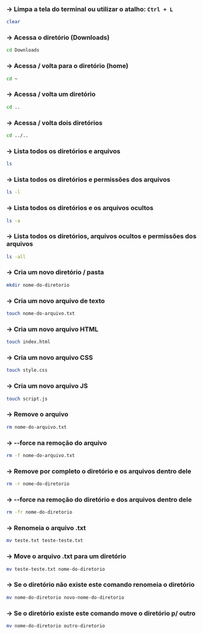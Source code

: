 ### → **Limpa a tela do terminal ou utilizar o atalho: `Ctrl + L`**
```bash 
clear
```

### → **Acessa o diretório (Downloads)**
```bash 
cd Downloads
```

### → **Acessa / volta para o diretório (home)**
```bash 
cd ~
```

### → **Acessa / volta um diretório**
```bash 
cd ..
```

### → **Acessa / volta dois diretórios**
```bash 
cd ../..
```

### → **Lista todos os diretórios e arquivos**
```bash 
ls
```

### → **Lista todos os diretórios e permissões dos arquivos**
```bash 
ls -l
```

### → **Lista todos os diretórios e os arquivos ocultos**
```bash 
ls -a
```

### → **Lista todos os diretórios, arquivos ocultos e permissões dos arquivos**
```bash 
ls -all
```

### → **Cria um novo diretório / pasta**
```bash 
mkdir nome-do-diretorio
```

### → **Cria um novo arquivo de texto**
```bash 
touch nome-do-arquivo.txt
```

### → **Cria um novo arquivo HTML**
```bash 
touch index.html
```

### → **Cria um novo arquivo CSS**
```bash 
touch style.css
```

### → **Cria um novo arquivo JS**
```bash 
touch script.js
```

### → **Remove o arquivo**
```bash 
rm nome-do-arquivo.txt
```

### → **--force na remoção do arquivo**
```bash 
rm -f nome-do-arquivo.txt
```

### → **Remove por completo o diretório e os arquivos dentro dele**
```bash 
rm -r nome-do-diretorio
```

### → **--force na remoção do diretório e dos arquivos dentro dele**
```bash 
rm -fr nome-do-diretorio
```

### → **Renomeia o arquivo .txt**
```bash 
mv teste.txt teste-teste.txt
```

### → **Move o arquivo .txt para um diretório**
```bash 
mv teste-teste.txt nome-do-diretorio
```

### → **Se o diretório não existe este comando renomeia o diretório**
```bash 
mv nome-do-diretorio novo-nome-do-diretorio
```

### → **Se o diretório existe este comando move o diretório p/ outro**
```bash 
mv nome-do-diretorio outro-diretorio
```
